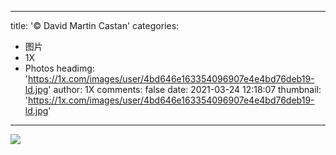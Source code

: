 
---
title: '© David Martin Castan'
categories: 
 - 图片
 - 1X
 - Photos
headimg: 'https://1x.com/images/user/4bd646e163354096907e4e4bd76deb19-ld.jpg'
author: 1X
comments: false
date: 2021-03-24 12:18:07
thumbnail: 'https://1x.com/images/user/4bd646e163354096907e4e4bd76deb19-ld.jpg'
---

<div>   
<img src="https://1x.com/images/user/4bd646e163354096907e4e4bd76deb19-ld.jpg" referrerpolicy="no-referrer">  
</div>
            